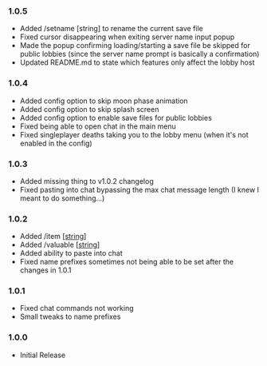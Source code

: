 ### 1.0.5

- Added /setname [string] to rename the current save file
- Fixed cursor disappearing when exiting server name input popup
- Made the popup confirming loading/starting a save file be skipped for public lobbies (since the server name prompt is basically a confirmation)
- Updated README.md to state which features only affect the lobby host

### 1.0.4

- Added config option to skip moon phase animation
- Added config option to skip splash screen
- Added config option to enable save files for public lobbies
- Fixed being able to open chat in the main menu
- Fixed singleplayer deaths taking you to the lobby menu (when it's not enabled in the config)

### 1.0.3

- Added missing thing to v1.0.2 changelog
- Fixed pasting into chat bypassing the max chat message length (I knew I meant to do something...)

### 1.0.2

- Added /item [[string](https://1a3.uk/games/repo/diffs/?tab=4&tabItems=0)]
- Added /valuable [[string](https://1a3.uk/games/repo/diffs/?tab=4&tabItems=1)]
- Added ability to paste into chat
- Fixed name prefixes sometimes not being able to be set after the changes in 1.0.1

### 1.0.1

- Fixed chat commands not working
- Small tweaks to name prefixes

### 1.0.0

- Initial Release
